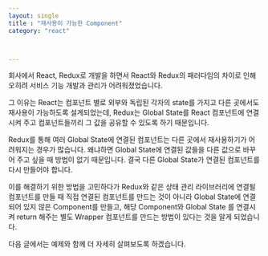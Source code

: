 ```yaml
---
layout: single
title : "재사용이 가능한 Component"
category: "react"



---
```


회사에서 React, Redux로 개발을 하면서 React와 Redux의 패러다임의 차이로 인해 오히려 서비스 기능 개발과 관리가 어려워졌었습니다.

그 이유는 React는 컴포넌트 별로 외부와 독립된 각자의 state를 가지고 다른 곳에서도 재사용이 가능하도록 설계되었는데, Redux는 Global State를 React 컴포넌트에 연결 시켜 주고 컴포넌트들끼리 그 값을 공유할 수 있도록 하기 때문입니다. 

Redux를 통해 여러 Global State에 연결된 컴포넌트는 다른 곳에서 재사용하기가 어려워지는 경우가 많습니다. 왜냐하면 Global State에 연결된 값들을 다른 값으로 바꾸어 주고 싶을 때 방법이 없기 때문입니다. 결국 다른 Global State가 연결된 컴포넌트를 다시 만들어야 합니다.

이를 해결하기 위한 방법을 고민하다가 Redux와 같은 상태 관리 라이브러리에 연결될 컴포넌트를 만들 때 직접 연결된 컴포넌트를 만드는 것이 아니라 Global State에 연결되어 있지 않은 Component를 만들고, 해당 Component와 Global State 를 연결시켜 return 해주는 별도 Wrapper 컴포넌트를 만드는 방법이 있다는 것을 알게 되었습니다.

다음 글에서는 예제와 함께 더 자세히 살펴보도록 하겠습니다.

